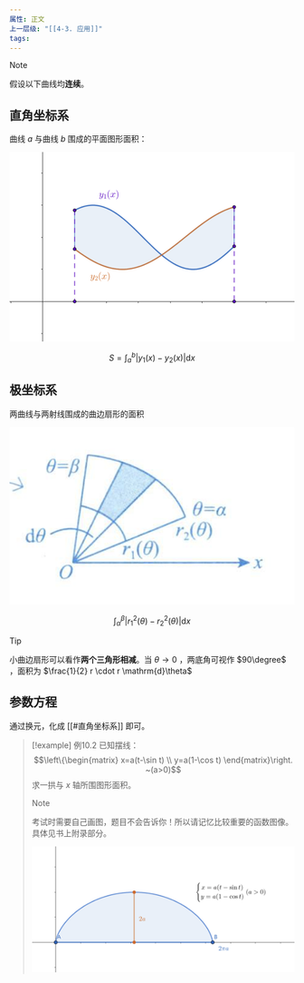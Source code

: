 ```yaml
---
属性: 正文
上一层级: "[[4-3. 应用]]"
tags:
---
```


> [!note] 
> 假设以下曲线均**连续**。

## 直角坐标系

曲线 $a$ 与曲线 $b$ 围成的平面图形面积：

![area1](assets/int_area_1.png)

$$S = \int^{b}_{a} |y_{1}(x) - y_{2}(x)| \mathrm{d}x$$

## 极坐标系

两曲线与两射线围成的曲边扇形的面积

![area2](assets/int_area_2.png)

$$\int^{\beta}_{\alpha} |r_{1}^{2}(\theta) - r_{2}^{2}(\theta)| \mathrm{d}x$$

> [!tip] 
> 
> 小曲边扇形可以看作**两个三角形相减**。当 $\theta \to 0$ ，两底角可视作 $90\degree$ ，面积为 $\frac{1}{2} r \cdot r \mathrm{d}\theta$

## 参数方程

通过换元，化成 [[#直角坐标系]] 即可。

> [!example] 例10.2
> 已知摆线：$$\left\{\begin{matrix} x=a(t-\sin t) \\ y=a(1-\cos t) \end{matrix}\right. ~(a>0)$$ 求一拱与 $x$ 轴所围图形面积。
> 
> > [!note] 
> > 考试时需要自己画图，题目不会告诉你！所以请记忆比较重要的函数图像。具体见书上附录部分。
> 
> ![int area 3](assets/int_area_3.png)
> 
> 